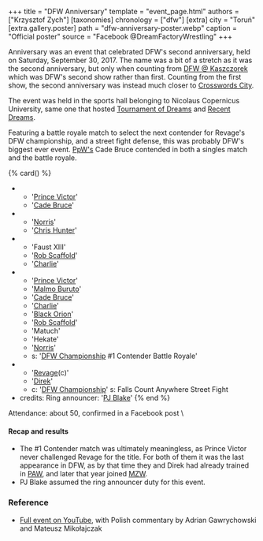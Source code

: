 +++
title = "DFW Anniversary"
template = "event_page.html"
authors = ["Krzysztof Zych"]
[taxonomies]
chronology = ["dfw"]
[extra]
city = "Toruń"
[extra.gallery.poster]
path = "dfw-anniversary-poster.webp"
caption = "Official poster"
source = "Facebook @DreamFactoryWrestling"
+++

Anniversary was an event that celebrated DFW's second anniversary, held on Saturday, September 30, 2017. The name was a bit of a stretch as it was the second anniversary, but only when counting from [DFW @ Kaszczorek](@/e/dfw/2015-09-20-dfw-showcase.md) which was DFW's second show rather than first. Counting from the first show, the second anniversary was instead much closer to [Crosswords City](@/e/dfw/2017-06-17-dfw-crosswords-city.md).

The event was held in the sports hall belonging to Nicolaus Copernicus University, same one that hosted [Tournament of Dreams](@/e/dfw/2016-08-20-dfw-tournament-of-dreams-2.md) and [Recent Dreams](@/e/dfw/2017-04-23-dfw-recent-dreams.md).

Featuring a battle royale match to select the next contender for Revage's DFW championship, and a street fight defense, this was probably DFW's biggest ever event. [PpW's](@/o/ppw.md) Cade Bruce contended in both a singles match and the battle royale.

{% card() %}
- - '[Prince Victor](@/w/vic-golden.md)'
  - '[Cade Bruce](@/w/mister-z.md)'
- - '[Norris](@/w/isnorr.md)'
  - '[Chris Hunter](@/w/chris-hunter.md)'
- - 'Faust XIII'
  - '[Rob Scaffold](@/w/rob-scaffold.md)'
  - '[Charlie](@/w/madman-charlie.md)'
- - '[Prince Victor](@/w/vic-golden.md)'
  - '[Malmo Buruto](@/w/malmo-buruto.md)'
  - '[Cade Bruce](@/w/mister-z.md)'
  - '[Charlie](@/w/madman-charlie.md)'
  - '[Black Orion](@/w/black-orion.md)'
  - '[Rob Scaffold](@/w/rob-scaffold.md)'
  - 'Matuch'
  - 'Hekate'
  - '[Norris](@/w/isnorr.md)'
  - s: '[DFW Championship](@/c/dfw-championship.md) #1 Contender Battle Royale'
- - '[Revage](@/w/rafael-kid.md)(c)'
  - '[Direk](@/w/direk.md)'
  - c: '[DFW Championship](@/c/dfw-championship.md)'
    s: Falls Count Anywhere Street Fight
- credits:
    Ring announcer: '[PJ Blake](@/w/pj-blake.md)'
{% end %}

Attendance: about 50, confirmed in a Facebook post \

#### Recap and results

* The #1 Contender match was ultimately meaningless, as Prince Victor never challenged Revage for the title. For both of them it was the last appearance in DFW, as by that time they and Direk had already trained in [PAW](@/w/paw.md), and later that year joined [MZW](@/o/mzw.md).
* PJ Blake assumed the ring announcer duty for this event.

### Reference

* [Full event on YouTube](https://www.youtube.com/watch?v=L_RpLlqJchY), with Polish commentary by Adrian Gawrychowski and Mateusz Mikołajczak
